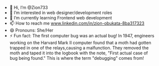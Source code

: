 - 👋 Hi, I’m @Zion733
- 👀 I’m interested in web designer/development roles
- 🌱 I’m currently learning Frontend web development
- 📫 How to reach me www.linkedin.com/in/zion-obukata-8ba317323
- 😄 Pronouns: She/Her
- ⚡ Fun fact: The first computer bug was an actual bug! In 1947, engineers working on the Harvard Mark II computer found that a moth had gotten trapped in one of the relays,causing a malfunction. They removed the moth and taped it into the logbook with the note, "First actual case of bug being found." This is where the term "debugging" comes from!

<!---
Zion733/Zion733 is a ✨ special ✨ repository because its `README.md` (this file) appears on your GitHub profile.
You can click the Preview link to take a look at your changes.
--->

